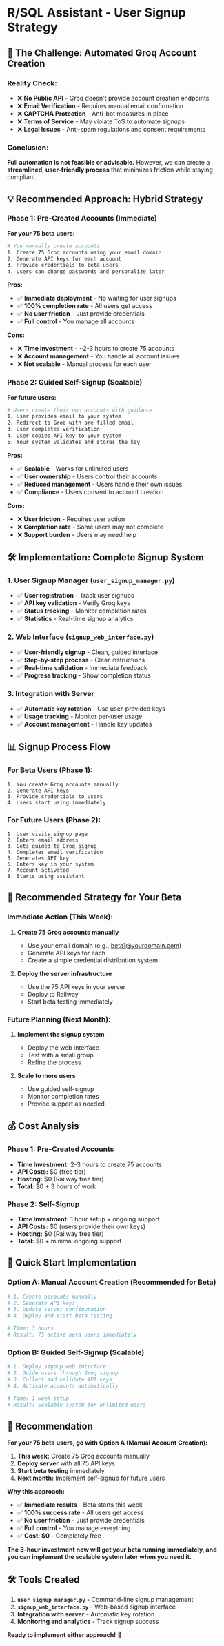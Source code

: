# R/SQL Assistant - User Signup Strategy

## 🎯 **The Challenge: Automated Groq Account Creation**

### **Reality Check:**
- ❌ **No Public API** - Groq doesn't provide account creation endpoints
- ❌ **Email Verification** - Requires manual email confirmation
- ❌ **CAPTCHA Protection** - Anti-bot measures in place
- ❌ **Terms of Service** - May violate ToS to automate signups
- ❌ **Legal Issues** - Anti-spam regulations and consent requirements

### **Conclusion:**
**Full automation is not feasible or advisable.** However, we can create a **streamlined, user-friendly process** that minimizes friction while staying compliant.

## 💡 **Recommended Approach: Hybrid Strategy**

### **Phase 1: Pre-Created Accounts (Immediate)**
**For your 75 beta users:**

```bash
# You manually create accounts
1. Create 75 Groq accounts using your email domain
2. Generate API keys for each account
3. Provide credentials to beta users
4. Users can change passwords and personalize later
```

**Pros:**
- ✅ **Immediate deployment** - No waiting for user signups
- ✅ **100% completion rate** - All users get access
- ✅ **No user friction** - Just provide credentials
- ✅ **Full control** - You manage all accounts

**Cons:**
- ❌ **Time investment** - ~2-3 hours to create 75 accounts
- ❌ **Account management** - You handle all account issues
- ❌ **Not scalable** - Manual process for each user

### **Phase 2: Guided Self-Signup (Scalable)**
**For future users:**

```bash
# Users create their own accounts with guidance
1. User provides email to your system
2. Redirect to Groq with pre-filled email
3. User completes verification
4. User copies API key to your system
5. Your system validates and stores the key
```

**Pros:**
- ✅ **Scalable** - Works for unlimited users
- ✅ **User ownership** - Users control their accounts
- ✅ **Reduced management** - Users handle their own issues
- ✅ **Compliance** - Users consent to account creation

**Cons:**
- ❌ **User friction** - Requires user action
- ❌ **Completion rate** - Some users may not complete
- ❌ **Support burden** - Users may need help

## 🛠️ **Implementation: Complete Signup System**

### **1. User Signup Manager** (`user_signup_manager.py`)
- ✅ **User registration** - Track user signups
- ✅ **API key validation** - Verify Groq keys
- ✅ **Status tracking** - Monitor completion rates
- ✅ **Statistics** - Real-time signup analytics

### **2. Web Interface** (`signup_web_interface.py`)
- ✅ **User-friendly signup** - Clean, guided interface
- ✅ **Step-by-step process** - Clear instructions
- ✅ **Real-time validation** - Immediate feedback
- ✅ **Progress tracking** - Show completion status

### **3. Integration with Server**
- ✅ **Automatic key rotation** - Use user-provided keys
- ✅ **Usage tracking** - Monitor per-user usage
- ✅ **Account management** - Handle key updates

## 📊 **Signup Process Flow**

### **For Beta Users (Phase 1):**
```
1. You create Groq accounts manually
2. Generate API keys
3. Provide credentials to users
4. Users start using immediately
```

### **For Future Users (Phase 2):**
```
1. User visits signup page
2. Enters email address
3. Gets guided to Groq signup
4. Completes email verification
5. Generates API key
6. Enters key in your system
7. Account activated
8. Starts using assistant
```

## 🎯 **Recommended Strategy for Your Beta**

### **Immediate Action (This Week):**
1. **Create 75 Groq accounts manually**
   - Use your email domain (e.g., beta1@yourdomain.com)
   - Generate API keys for each
   - Create a simple credential distribution system

2. **Deploy the server infrastructure**
   - Use the 75 API keys in your server
   - Deploy to Railway
   - Start beta testing immediately

### **Future Planning (Next Month):**
1. **Implement the signup system**
   - Deploy the web interface
   - Test with a small group
   - Refine the process

2. **Scale to more users**
   - Use guided self-signup
   - Monitor completion rates
   - Provide support as needed

## 💰 **Cost Analysis**

### **Phase 1: Pre-Created Accounts**
- **Time Investment:** 2-3 hours to create 75 accounts
- **API Costs:** $0 (free tier)
- **Hosting:** $0 (Railway free tier)
- **Total:** $0 + 3 hours of work

### **Phase 2: Self-Signup**
- **Time Investment:** 1 hour setup + ongoing support
- **API Costs:** $0 (users provide their own keys)
- **Hosting:** $0 (Railway free tier)
- **Total:** $0 + minimal ongoing support

## 🚀 **Quick Start Implementation**

### **Option A: Manual Account Creation (Recommended for Beta)**
```bash
# 1. Create accounts manually
# 2. Generate API keys
# 3. Update server configuration
# 4. Deploy and start beta testing

# Time: 3 hours
# Result: 75 active beta users immediately
```

### **Option B: Guided Self-Signup (Scalable)**
```bash
# 1. Deploy signup web interface
# 2. Guide users through Groq signup
# 3. Collect and validate API keys
# 4. Activate accounts automatically

# Time: 1 week setup
# Result: Scalable system for unlimited users
```

## 🎉 **Recommendation**

**For your 75 beta users, go with Option A (Manual Account Creation):**

1. **This week:** Create 75 Groq accounts manually
2. **Deploy server** with all 75 API keys
3. **Start beta testing** immediately
4. **Next month:** Implement self-signup for future users

**Why this approach:**
- ✅ **Immediate results** - Beta starts this week
- ✅ **100% success rate** - All users get access
- ✅ **No user friction** - Just provide credentials
- ✅ **Full control** - You manage everything
- ✅ **Cost: $0** - Completely free

**The 3-hour investment now will get your beta running immediately, and you can implement the scalable system later when you need it.**

## 🛠️ **Tools Created**

1. **`user_signup_manager.py`** - Command-line signup management
2. **`signup_web_interface.py`** - Web-based signup interface
3. **Integration with server** - Automatic key rotation
4. **Monitoring and analytics** - Track signup success

**Ready to implement either approach!** 🚀
